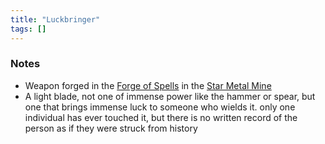 ```yaml
---
title: "Luckbringer"
tags: []
---
```


### Notes

- Weapon forged in the [Forge of Spells](content/Places/Forge%20of%20Spells.md) in the [Star Metal Mine](content/Places/Star%20Metal%20Mine.md)
- A light blade, not one of immense power like the hammer or spear, but one that brings immense luck to someone who wields it. only one individual has ever touched it, but there is no written record of the person as if they were struck from history